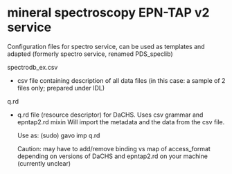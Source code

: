 # mineral spectroscopy EPN-TAP v2 service

Configuration files for spectro service, can be used as templates and adapted 
(formerly spectro service, renamed PDS_speclib)


spectrodb_ex.csv

   -  csv file containing description of all data files (in this case: a sample of 2 files only; prepared under IDL)

q.rd

   - q.rd file (resource descriptor) for DaCHS. Uses csv grammar and epntap2.rd mixin
	 Will import the metadata and the data from the csv file. 

	 Use as:  (sudo) gavo imp q.rd

	 Caution: may have to add/remove binding vs map of access_format depending on versions of DaCHS and epntap2.rd on your machine (currently unclear)
